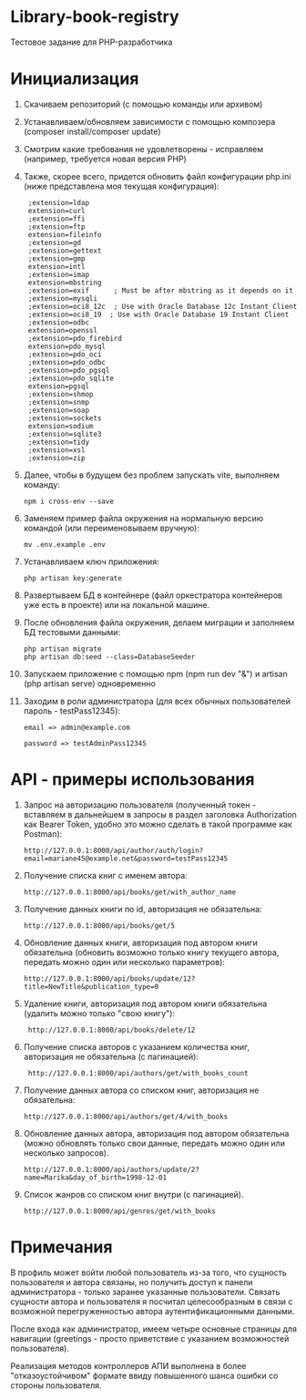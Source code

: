 # Library-book-registry
 Тестовое задание для PHP-разработчика
# Инициализация
1) Скачиваем репозиторий (с помощью команды или архивом)
2) Устанавливаем/обновляем зависимости с помощью композера (composer install/composer update)
3) Смотрим какие требования не удовлетворены - исправляем (например, требуется новая версия PHP)
4) Также, скорее всего, придется обновить файл конфигурации php.ini (ниже представлена моя текущая конфигурация):

        ;extension=ldap
        extension=curl
        ;extension=ffi
        ;extension=ftp
        extension=fileinfo
        ;extension=gd
        ;extension=gettext
        ;extension=gmp
        extension=intl
        ;extension=imap
        extension=mbstring
        ;extension=exif      ; Must be after mbstring as it depends on it
        ;extension=mysqli
        ;extension=oci8_12c  ; Use with Oracle Database 12c Instant Client
        ;extension=oci8_19  ; Use with Oracle Database 19 Instant Client
        ;extension=odbc
        extension=openssl
        ;extension=pdo_firebird
        extension=pdo_mysql
        ;extension=pdo_oci
        ;extension=pdo_odbc
        ;extension=pdo_pgsql
        ;extension=pdo_sqlite
        extension=pgsql
        ;extension=shmop        
        ;extension=snmp        
        ;extension=soap
        ;extension=sockets
        extension=sodium
        ;extension=sqlite3
        ;extension=tidy
        ;extension=xsl
        ;extension=zip
   
5) Далее, чтобы в будущем без проблем запускать vite, выполняем команду:

       npm i cross-env --save

6) Заменяем пример файла окружения на нормальную версию командой (или переименовываем вручную):
  
       mv .env.example .env 

7) Устанавливаем ключ приложения:

       php artisan key:generate 

8) Развертываем БД в контейнере (файл оркестратора контейнеров уже есть в проекте) или на локальной машине.
9) После обновления файла окружения, делаем миграции и заполняем БД тестовыми данными:

       php artisan migrate
       php artisan db:seed --class=DatabaseSeeder

10) Запускаем приложение с помощью npm (npm run dev "&") и artisan (php artisan serve) одновременно

11) Заходим в роли администратора (для всех обычных пользователей пароль - testPass12345):

        email => admin@example.com

        password => testAdminPass12345

# API - примеры использования
1) Запрос на авторизацию пользователя (полученный токен - вставляем в дальнейшем в запросы в раздел заголовка Authorization как Bearer Token, удобно это можно сделать в такой программе как Postman):

       http://127.0.0.1:8000/api/author/auth/login?email=mariane45@example.net&password=testPass12345

2) Получение списка книг с именем автора:

       http://127.0.0.1:8000/api/books/get/with_author_name

3) Получение данных книги по id, авторизация не обязательна:

       http://127.0.0.1:8000/api/books/get/5

4) Обновление данных книги, авторизация под автором книги обязательна (обновить возможно только книгу текущего автора, передать можно один или несколько параметров):

       http://127.0.0.1:8000/api/books/update/12?title=NewTitle&publication_type=0

5) Удаление книги, авторизация под автором книги обязательна (удалить можно только "свою книгу"):
    
        http://127.0.0.1:8000/api/books/delete/12

6) Получение списка авторов с указанием количества книг, авторизация не обязательна (с пагинацией):

        http://127.0.0.1:8000/api/authors/get/with_books_count

7) Получение данных автора со списком книг, авторизация не обязательна:

       http://127.0.0.1:8000/api/authors/get/4/with_books
   
8) Обновление данных автора, авторизация под автором обязательна (можно обновлять только свои данные, передать можно один или несколько запросов).

       http://127.0.0.1:8000/api/authors/update/2?name=Marika&day_of_birth=1998-12-01

9) Список жанров со списком книг внутри (с пагинацией).

       http://127.0.0.1:8000/api/genres/get/with_books


# Примечания

В профиль может войти любой пользователь из-за того, что сущность пользователя и автора связаны, но получить доступ
к панели администратора - только заранее указанные пользователи. Связать сущности автора и пользователя я посчитал целесообразным
в связи с возможной перегруженностью автора аутентификационными данными.

После входа как администратор, имеем четыре основные страницы для навигации
(greetings - просто приветствие с указанием возможностей пользователя). 

Реализация методов контроллеров АПИ выполнена в более "отказоустойчивом" формате ввиду повышенного шанса ошибки со стороны пользователя.
